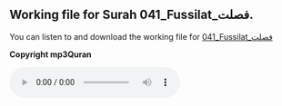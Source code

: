 
## Working file for Surah 041_Fussilat_فصلت.

You can listen to and download the working file for [041_Fussilat_فصلت](https://server13.mp3quran.net/husr/041.mp3)

**Copyright mp3Quran**

<audio controls src="https://server13.mp3quran.net/husr/041.mp3"></audio>
